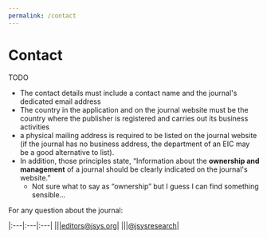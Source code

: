 ```yaml
---
permalink: /contact
---
```


# Contact

TODO

- The contact details must include a contact name and the journal's dedicated email address
- The country in the application and on the journal website must be	the country where the publisher is registered and carries out its	business activities
- a physical mailing address is required to be listed on the journal website (if the journal has no business address, the department of an EIC may be a good alternative to list).
- In addition, those principles state, “Information about the
**ownership and management** of a journal should be clearly indicated on
the journal's website.”
    - Not sure what to say as “ownership” but I guess I can find something sensible…

For any question about the journal:

|:---|:---|:---|
|<i class="fas fa-envelope"></i>||[editors@jsys.org](mailto:editors@jsys.org)|
|<i class="fab fa-twitter"></i>||[@jsysresearch](https://twitter.com/jsysresearch)|
